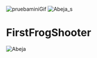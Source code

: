 ![pruebaminiGif](https://user-images.githubusercontent.com/8351520/119660482-9a83c780-be2f-11eb-8961-7920c41ad16e.gif)
![Abeja_s](https://user-images.githubusercontent.com/8351520/119658388-60192b00-be2d-11eb-93b7-8d296e1ec2fd.gif)
# FirstFrogShooter

![Abeja](Demo/abeja_s.gif)
